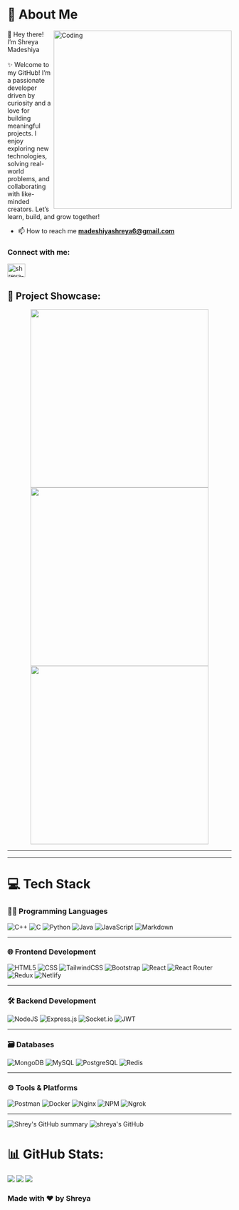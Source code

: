<h1>
  💫 About Me
</h1>
<img align="right" alt="Coding" width="400" src="https://i.pinimg.com/originals/81/17/8b/81178b47a8598f0c81c4799f2cdd4057.gif">

 👋 Hey there! I’m Shreya Madeshiya
<br><br>
✨ Welcome to my GitHub! I’m a passionate developer driven by curiosity and a love for building meaningful projects. I enjoy exploring new technologies, solving real-world problems, and collaborating with like-minded creators. Let’s learn, build, and grow together!

- 📫 How to reach me **madeshiyashreya6@gmail.com**

<h3 align="left">Connect with me:</h3>
<p align="left">
<a href="https://www.linkedin.com/in/shreya-madeshiya-67a939271/" target="blank"><img align="center" src="https://raw.githubusercontent.com/rahuldkjain/github-profile-readme-generator/master/src/images/icons/Social/linked-in-alt.svg" alt="shreya-madeshiya-67a939271/" height="30" width="40" /></a>
</p>

## 🌟 Project Showcase:
<p align="center">
   <a href="https://github.com/shreyaMadeshiya/AI-Code-Reviewer">
    <img width="400" src="https://github-readme-stats.vercel.app/api/pin/?username=shreyaMadeshiya&repo=AI-Code-Reviewer&theme=dark" />
</a>
  <a href="https://github.com/shreyaMadeshiya/Learning_Management_System">
    <img width="400" src="https://github-readme-stats.vercel.app/api/pin/?username=shreyaMadeshiya&repo=Learning_Management_System&theme=dark" />
  </a>
  <a href="https://github.com/shreyaMadeshiya/AIRLINE-BOOKING-SYSTEM">
    <img width="400" src="https://github-readme-stats.vercel.app/api/pin/?username=shreyaMadeshiya&repo=AIRLINE-BOOKING-SYSTEM&theme=dark" />
  </a>

</p>

---

---
# 💻 Tech Stack

### 👨‍💻 Programming Languages
![C++](https://img.shields.io/badge/c++-%2300599C.svg?style=for-the-badge&logo=c%2B%2B&logoColor=white)
![C](https://img.shields.io/badge/c-%2300599C.svg?style=for-the-badge&logo=c&logoColor=white)
![Python](https://img.shields.io/badge/python-3670A0?style=for-the-badge&logo=python&logoColor=ffdd54)
![Java](https://img.shields.io/badge/java-%23ED8B00.svg?style=for-the-badge&logo=openjdk&logoColor=white)
![JavaScript](https://img.shields.io/badge/javascript-%23323330.svg?style=for-the-badge&logo=javascript&logoColor=%23F7DF1E)
![Markdown](https://img.shields.io/badge/markdown-%23000000.svg?style=for-the-badge&logo=markdown&logoColor=white)

---

### 🌐 Frontend Development
![HTML5](https://img.shields.io/badge/html5-%23E34F26.svg?style=for-the-badge&logo=html5&logoColor=white)
![CSS](https://img.shields.io/badge/css-%231572B6.svg?style=for-the-badge&logo=css3&logoColor=white)
![TailwindCSS](https://img.shields.io/badge/tailwindcss-%2338B2AC.svg?style=for-the-badge&logo=tailwind-css&logoColor=white)
![Bootstrap](https://img.shields.io/badge/bootstrap-%238511FA.svg?style=for-the-badge&logo=bootstrap&logoColor=white)
![React](https://img.shields.io/badge/react-%2320232a.svg?style=for-the-badge&logo=react&logoColor=%2361DAFB)
![React Router](https://img.shields.io/badge/React_Router-CA4245?style=for-the-badge&logo=react-router&logoColor=white)
![Redux](https://img.shields.io/badge/redux-%23593d88.svg?style=for-the-badge&logo=redux&logoColor=white)
![Netlify](https://img.shields.io/badge/netlify-%23000000.svg?style=for-the-badge&logo=netlify&logoColor=#00C7B7)

---

### 🛠 Backend Development
![NodeJS](https://img.shields.io/badge/node.js-6DA55F?style=for-the-badge&logo=node.js&logoColor=white)
![Express.js](https://img.shields.io/badge/express.js-%23404d59.svg?style=for-the-badge&logo=express&logoColor=%2361DAFB)
![Socket.io](https://img.shields.io/badge/Socket.io-black?style=for-the-badge&logo=socket.io&badgeColor=010101)
![JWT](https://img.shields.io/badge/JWT-black?style=for-the-badge&logo=JSON%20web%20tokens)

---

### 🗃️ Databases
![MongoDB](https://img.shields.io/badge/MongoDB-%234ea94b.svg?style=for-the-badge&logo=mongodb&logoColor=white)
![MySQL](https://img.shields.io/badge/mysql-4479A1.svg?style=for-the-badge&logo=mysql&logoColor=white)
![PostgreSQL](https://img.shields.io/badge/postgresql-%23336791.svg?style=for-the-badge&logo=postgresql&logoColor=white)
![Redis](https://img.shields.io/badge/redis-%23DD0031.svg?style=for-the-badge&logo=redis&logoColor=white)

---

### ⚙️ Tools & Platforms
![Postman](https://img.shields.io/badge/Postman-FF6C37?style=for-the-badge&logo=postman&logoColor=white)
![Docker](https://img.shields.io/badge/docker-%230db7ed.svg?style=for-the-badge&logo=docker&logoColor=white)
![Nginx](https://img.shields.io/badge/nginx-%23009639.svg?style=for-the-badge&logo=nginx&logoColor=white)
![NPM](https://img.shields.io/badge/NPM-%23CB3837.svg?style=for-the-badge&logo=npm&logoColor=white)
![Ngrok](https://img.shields.io/badge/ngrok-1F1F1F.svg?style=for-the-badge&logo=ngrok&logoColor=white)


---
![Shrey's GitHub summary](http://github-profile-summary-cards.vercel.app/api/cards/profile-details?username=shreyaMadeshiya&theme=zenburn) 
![shreya's GitHub](http://github-profile-summary-cards.vercel.app/api/cards/stats?username=shreyaMadeshiya&theme=zenburn)

# 📊 GitHub Stats:
![](https://github-readme-stats.vercel.app/api?username=shreyaMadeshiya&theme=dark&hide_border=false&include_all_commits=false&count_private=false)
![](https://github-readme-stats.vercel.app/api/top-langs/?username=shreyaMadeshiya&theme=dark&hide_border=false&include_all_commits=false&count_private=false&layout=compact)
![](https://nirzak-streak-stats.vercel.app/?user=shreyaMadeshiya&theme=dark&hide_border=false)



### Made with ❤️ by Shreya
